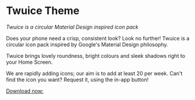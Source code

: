 # Twuice Theme

_Twuice is a circular Material Design inspired icon pack_

Does your phone need a crisp, consistent look? Look no further! Twuice is a circular icon pack inspired by Google's Material Design philosophy.

Twuice brings lovely roundness, bright colours and sleek shadows right to your Home Screen.

We are rapidly adding icons; our aim is to add at least 20 per week. Can't find the icon you want? Request it, using the in-app button!

[Download now:][1]

[1]: https://play.google.com/store/apps/details?id=com.omegapps.twuicetheme